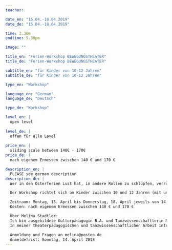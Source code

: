 ```yaml
---
teacher: 

date_en: "15.04.-18.04.2019"
date_de: "15.04.-18.04.2019"

time: 2.30m
endtime: 5.30pm

image: ""

title_en: "Ferien-Workshop BEWEGUNGSTHEATER"
title_de: "Ferien-Workshop BEWEGUNGSTHEATER"

subtitle_en: "für Kinder von 10-12 Jahren"
subtitle_de: "für Kinder von 10-12 Jahren"

type_en: "Workshop"

language_en: "German"
language_de: "Deutsch"

type_de: "Workshop"

level_en: |
  open level  
  
level_de: |
  offen für alle Level  
  
price_en: |
  sliding scale between 140€ - 170€
price_de: |
  nach eigenem Ermessen zwischen 140 € und 170 €

description_en: |
  PLEASE see german description
description_de: |
  Wer in den Osterferien Lust hat, in andere Rollen zu schlüpfen, verrückte Ideen zu spinnen und mit Stimme, Mimik und Körper Geschichten zu erzählen, ist in dem Ferienworkshop Bewegungstheater genau richtig. Wir werden laut und auch mal leise, wir rebellieren und kokettieren, wir stampfen auf den Boden und schweben wie eine Feder. In jedem Fall sammeln wir Themen, die uns beschäftigen, und erforschen diese auf unsere eigene und kreative Art.

  Der Workshop richtet sich an Kinder zwischen 10 und 12 Jahren (mit und ohne Vorkenntnisse). Kinder mit Behinderung sind herzlich willkommen.  

  Zeitraum: Montag, 15. April bis Donnerstag, 18. April jeweils von 14.30 bis 17.30 Uhr im Urbanraum  
  Kosten: nach eigenem Ermessen zwischen 140 € und 170 €

  Über Melina Stadtler:  
  Ich bin ausgebildete Kulturpädagogin B.A. und Tanzwissenschaftlerin M.A. und arbeite seit 2010 als freischaffende Tanz- und Theaterpädagogin vor allem an Schulen und in der offenen Jugendarbeit.
  In meiner theaterpädagogischen und tanzwissenschaftlichen Arbeit interessiere ich mich für politische und gesellschaftskritische Themen wie Rassismus und Exotismus, Gender, Inklusion und Empowerment.

  Anmeldung und Fragen an melina@posteo.de  
  Anmeldefrist: Sonntag, 14. April 2018  
---
```




